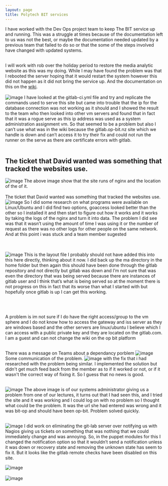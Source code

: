 ```yaml
---
layout: page
title: Polytech BIT services
---
```


I have worked with the Dev Ops project team to keep The BIT service up and running. 
This was a struggle at times because of the documentation left to us was not the best, or maybe the documentation needed updated by a previous team that failed to do so or that the some of the steps involved have changed with updated systems.
<br /><br />

I will work with rob over the holiday period to restore the media analytic website as this was my doing. While I may have found the problem was that I rebooted the server hoping that it would restart the system however this did not happen as it did not bring the service up. And the documentation on this on the [wiki]( https://gitlab.com/op-bit-platform/OPS-and-Security-Wiki/-/wikis/Media-Analytics/Useful%20Commands).
<br /><br />
![image]({{site.github.url}}/assets/img/workingThroughGitlab-ci.JPG)
I have looked at the gitlab-ci.yml file and try and replicate the commands used to serve this site but came into trouble that the ip for the database connection was not working as it should and I showed the result to the team who then looked into other vm servers and found that in fact that it was a rogue serve as this ip address was used as a system administration assignment vm. So that seemed to be a problem but also I can’t use what was in the wiki because the gitlab.op-bit.nz site which we handle is down and can’t access it to try their fix and could not run the runner on the serve as there are certificate errors with gitlab.
<br /><br />


 ## The ticket that David wanted was something that tracked the websites use. 
![image]({{site.github.url}}/assets/img/sites-avaliable.JPG)
The above image show that the site runs of nginx and the location of the of it.
<br /><br />
The ticket that David wanted was something that tracked the websites use.
![image]({site.github.url}}/assets/img/goaccess.JPG)
So I did some research on what programs were available on Linux/Ubuntu and I did find two options, goaccess looked better than the other so I installed it and then start to figure out how it works and it works by taking the logs of the nginx and turn it into data. The problem I did see was that it wasn’t using the amount of time I was using it or the number of request as there was no other logs for other people on the same network. 
And at this point i was stuck and a team member sugested 

<br /><br />
![image]({{site.github.url}}/assets/img/ma.JPG)
This is the layout file I probably should not have added this into this here directly, thinking about it now. I did back up the ma directory in the home folder but then again this should have been done through the gitlab repository and not directly but gitlab was down and I’m not sure that was even the directory that was being served because there are instances of gitlab user and I think that’s what is being served so at the moment there is not progress on this in fact that its worse than what I started with but hopefully once gitlab is up I can get this working.

<br /><br />


A problem is im not sure if I do have the right access/group to the vm sphere and I do not know how to access the gateway and iss server as they are windows based and the other servers are linux/ubuntu I believe which I can access with a public private key and they are located on the gitlab.com. I am a guest and can not change the wiki on the op bit platform
<br /><br />  

There was a message on Teams about a dependancy porblem 
![image]({{site.github.url}}/assets/img/dependancyProblem.png)
Some communication of the problem.
![image]({{site.github.url}}/assets/img/dependancyProblemComunication.png)
with the fix that i had researched with the problem being similar. I implemented the solution but didn't get much feed back from the member as to if it worked or not, or if it wasn't the correct way of fixing it. So I guess that no news is good.
<br /><br />
 
![image]({{site.github.url}}/assets/img/helped.JPG)
 The above image is of our systems administrator giving us a problem from one of our lectures, it turns out that I had seen this, and I tried the site and it was working and I could log on with no problem so I thought what could be the problem. It was the url she had entered was wrong and it was bit-op and should have been op-bit. Problem solved quickly.
<br /><br />

![image]({{site.github.url}}/assets/img/puppetNotification.JPG)
I did work on eliminating the git-lab server over notifying us with Nagios giving us tickets on something that was nothing that we could immediately change and was annoying. So, in the puppet modules for this I changed the notification option so that it wouldn’t send a notification unless it was down or recovery state and removing the unknown state has seem to fix it. But it looks like the gitlab remote checks have been disabled on this site.

![image]({{site.github.url}}/assets/img/puppetErrorAndChange.JPG)
<br /><br />
![image]({{site.github.url}}/assets/img/puppetConfigError.JPG)

<br /><br />

